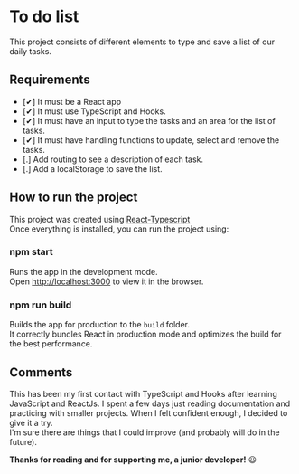 # To do list

This project consists of different elements to type and save a list of our daily tasks.

## Requirements
- [✔] It must be a React app
- [✔] It must use TypeScript and Hooks.
- [✔] It must have an input to type the tasks and an area for the list of tasks.
- [✔] It must have handling functions to update, select and remove the tasks.
- [.] Add routing to see a description of each task.
- [.] Add a localStorage to save the list.

## How to run the project

This project was created using [React-Typescript](https://github.com/microsoft/TypeScript-React-Starter)
<br/>
Once everything is installed, you can run the project using:

### npm start
Runs the app in the development mode.<br />
Open [http://localhost:3000](http://localhost:3000) to view it in the browser.

### npm run build
Builds the app for production to the `build` folder.<br />
It correctly bundles React in production mode and optimizes the build for the best performance.

## Comments
This has been my first contact with TypeScript and Hooks after learning JavaScript and ReactJs. I spent a few days just reading documentation and practicing with smaller projects. When I felt confident enough, I decided to give it a try.<br/>
I'm sure there are things that I could improve (and probably will do in the future).

__Thanks for reading and for supporting me, a junior developer!__ :smiley:	